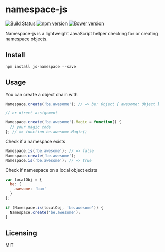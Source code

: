 # namespace-js
[![Build Status](https://travis-ci.org/cange/namespace-js.svg?branch=master)](https://travis-ci.org/cange/namespace-js) [![npm version](https://badge.fury.io/js/js-namespace.svg)](https://badge.fury.io/js/js-namespace) [![Bower version](https://badge.fury.io/bo/namespace-js.svg)](http://badge.fury.io/bo/namespace-js)

Namespace-js is a lightweight JavaScript helper checking for or creating namespace objects.

## Install

```shell
npm install js-namespace --save
```

## Usage

You can create a object chain with

```javascript
Namespace.create('be.awesome'); // => be: Object { awesome: Object }

// or direct assignment

Namespace.create('be.awesome').Magic = function() {
  // your magic code
}; // => function be.awesome.Magic()
```

Check if a namespace exists

```javascript
Namespace.is('be.awesome'); // => false
Namespace.create('be.awesome');
Namespace.is('be.awesome'); // => true
```

Check if namespace on a local object exists

```javascript
var localObj = {
  be: {
    awesome: 'bam'
  }
};

if (Namespace.is(localObj, 'be.awesome')) {
  Namespace.create('be.awesome');
}
```

## Licensing

MIT
